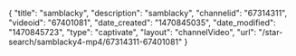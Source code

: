 {
    "title": "samblacky",
    "description": "samblacky",
    "channelid": "67314311",
    "videoid": "67401081",
    "date_created": "1470845035",
    "date_modified": "1470845723",
    "type": "captivate",
    "layout": "channelVideo",
    "url": "\/star-search\/samblacky4-mp4\/67314311-67401081"
}